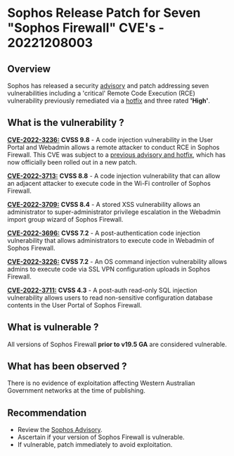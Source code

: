 # **Sophos Release Patch for Seven "Sophos Firewall" CVE's** - 20221208003

## Overview

Sophos has released a security [advisory](https://www.sophos.com/en-us/security-advisories/sophos-sa-20221201-sfos-19-5-0) and patch addressing seven vulnerabilities including a 'critical' Remote Code Execution (RCE) vulnerability previously remediated via a [hotfix](https://www.sophos.com/en-us/security-advisories/sophos-sa-20220923-sfos-rce) and three rated **'High'**.

## What is the vulnerability ?

[**CVE-2022-3236:**](https://nvd.nist.gov/vuln/detail/CVE-2022-3236) **CVSS 9.8** - A code injection vulnerability in the User Portal and Webadmin allows a remote attacker to conduct RCE in Sophos Firewall. This CVE was subject to a [previous advisory and hotfix](https://www.sophos.com/en-us/security-advisories/sophos-sa-20220923-sfos-rce), which has now officially been rolled out in a new patch.

[**CVE-2022-3713:**](https://nvd.nist.gov/vuln/detail/CVE-2022-3713) **CVSS 8.8** - A code injection vulnerability that can allow an adjacent attacker to execute code in the Wi-Fi controller of Sophos Firewall.

[**CVE-2022-3709:**](https://nvd.nist.gov/vuln/detail/CVE-2022-3709) **CVSS 8.4** - A stored XSS vulnerability allows an administrator to super-administrator privilege escalation in the Webadmin import group wizard of Sophos Firewall.

[**CVE-2022-3696:**](https://nvd.nist.gov/vuln/detail/CVE-2022-3696) **CVSS 7.2** - A post-authentication code injection vulnerability that allows administrators to execute code in Webadmin of Sophos Firewall.

[**CVE-2022-3226:**](https://nvd.nist.gov/vuln/detail/CVE-2022-3226) **CVSS 7.2** - An OS command injection vulnerability allows admins to execute code via SSL VPN configuration uploads in Sophos Firewall.

[**CVE-2022-3711:**](https://nvd.nist.gov/vuln/detail/CVE-2022-3711) **CVSS 4.3** - A post-auth read-only SQL injection vulnerability allows users to read non-sensitive configuration database contents in the User Portal of Sophos Firewall.

## What is vulnerable ?

All versions of Sophos Firewall **prior to v19.5 GA** are considered vulnerable.

## What has been observed ?

There is no evidence of exploitation affecting Western Australian Government networks at the time of publishing.

## Recommendation

- Review the [Sophos Advisory](https://www.sophos.com/en-us/security-advisories/sophos-sa-20221201-sfos-19-5-0).
- Ascertain if your version of Sophos Firewall is vulnerable.
- If vulnerable, patch immediately to avoid exploitation.
